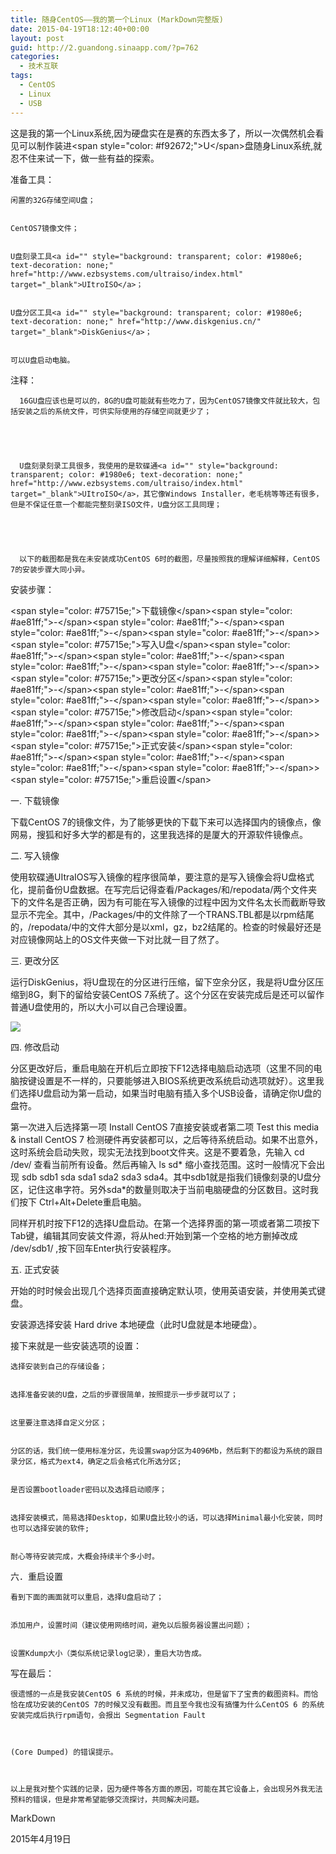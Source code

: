 ```yaml
---
title: 随身CentOS——我的第一个Linux (MarkDown完整版)
date: 2015-04-19T18:12:40+00:00
layout: post
guid: http://2.guandong.sinaapp.com/?p=762
categories:
  - 技术互联
tags:
  - CentOS
  - Linux
  - USB
---
```

  这是我的第一个Linux系统,因为硬盘实在是赛的东西太多了，所以一次偶然机会看见可以制作装进&lt;span style="color: #f92672;">U&lt;/span>盘随身Linux系统,就忍不住来试一下，做一些有益的探索。
 


  准备工具：



  
    闲置的32G存储空间U盘；
  
  
    CentOS7镜像文件；
  
  
    U盘刻录工具<a id="" style="background: transparent; color: #1980e6; text-decoration: none;" href="http://www.ezbsystems.com/ultraiso/index.html" target="_blank">UItroISO</a>；
  
  
    U盘分区工具<a id="" style="background: transparent; color: #1980e6; text-decoration: none;" href="http://www.diskgenius.cn/" target="_blank">DiskGenius</a>；
  
  
    可以U盘启动电脑。
  
  


  注释：



  
    
      16GU盘应该也是可以的，8G的U盘可能就有些吃力了，因为CentOS7镜像文件就比较大，包括安装之后的系统文件，可供实际使用的存储空间就更少了；
    
  
  
  
    
      U盘刻录刻录工具很多，我使用的是软碟通<a id="" style="background: transparent; color: #1980e6; text-decoration: none;" href="http://www.ezbsystems.com/ultraiso/index.html" target="_blank">UItroISO</a>，其它像Windows Installer，老毛桃等等还有很多，但是不保证任意一个都能完整刻录ISO文件，U盘分区工具同理；
    
  
  
  
    
      以下的截图都是我在未安装成功CentOS 6时的截图，尽量按照我的理解详细解释，CentOS 7的安装步骤大同小异。
    
  
  


  安装步骤：


&lt;span style="color: #75715e;">下载镜像&lt;/span>&lt;span style="color: #ae81ff;">-&lt;/span>&lt;span style="color: #ae81ff;">-&lt;/span>&lt;span style="color: #ae81ff;">-&lt;/span>&lt;span style="color: #ae81ff;">-&lt;/span>&gt;&lt;span style="color: #75715e;">写入U盘&lt;/span>&lt;span style="color: #ae81ff;">-&lt;/span>&lt;span style="color: #ae81ff;">-&lt;/span>&lt;span style="color: #ae81ff;">-&lt;/span>&lt;span style="color: #ae81ff;">-&lt;/span>&gt;&lt;span style="color: #75715e;">更改分区&lt;/span>&lt;span style="color: #ae81ff;">-&lt;/span>&lt;span style="color: #ae81ff;">-&lt;/span>&lt;span style="color: #ae81ff;">-&lt;/span>&lt;span style="color: #ae81ff;">-&lt;/span>&gt;&lt;span style="color: #75715e;">修改启动&lt;/span>&lt;span style="color: #ae81ff;">-&lt;/span>&lt;span style="color: #ae81ff;">-&lt;/span>&lt;span style="color: #ae81ff;">-&lt;/span>&lt;span style="color: #ae81ff;">-&lt;/span>&gt;&lt;span style="color: #75715e;">正式安装&lt;/span>&lt;span style="color: #ae81ff;">-&lt;/span>&lt;span style="color: #ae81ff;">-&lt;/span>&lt;span style="color: #ae81ff;">-&lt;/span>&lt;span style="color: #ae81ff;">-&lt;/span>&gt;&lt;span style="color: #75715e;">重启设置&lt;/span>



  一. 下载镜像


下载CentOS 7的镜像文件，为了能够更快的下载下来可以选择国内的镜像点，像网易，搜狐和好多大学的都是有的，这里我选择的是厦大的开源软件镜像点。


  二. 写入镜像


使用软碟通UItraIOS写入镜像的程序很简单，要注意的是写入镜像会将U盘格式化，提前备份U盘数据。在写完后记得查看/Packages/和/repodata/两个文件夹下的文件名是否正确，因为有可能在写入镜像的过程中因为文件名太长而截断导致显示不完全。其中，/Packages/中的文件除了一个TRANS.TBL都是以rpm结尾的，/repodata/中的文件大部分是以xml，gz，bz2结尾的。检查的时候最好还是对应镜像网站上的OS文件夹做一下对比就一目了然了。


  三. 更改分区


运行DiskGenius，将U盘现在的分区进行压缩，留下空余分区，我是将U盘分区压缩到8G，剩下的留给安装CentOS 7系统了。这个分区在安装完成后是还可以留作普通U盘使用的，所以大小可以自己合理设置。

![](http://guandong-dong.stor.sinaapp.com/uploads/2015/04/diskgenius.png)


  四. 修改启动


分区更改好后，重启电脑在开机后立即按下F12选择电脑启动选项（这里不同的电脑按键设置是不一样的，只要能够进入BIOS系统更改系统启动选项就好）。这里我们选择U盘启动为第一启动，如果当时电脑有插入多个USB设备，请确定你U盘的盘符。

第一次进入后选择第一项 Install CentOS 7直接安装或者第二项 Test this media & install CentOS 7 检测硬件再安装都可以，之后等待系统启动。如果不出意外，这时系统会启动失败，现实无法找到boot文件夹。这是不要着急，先输入 cd /dev/ 查看当前所有设备。然后再输入 ls sd\* 缩小查找范围。这时一般情况下会出现 sdb sdb1 sda sda1 sda2 sda3 sda4。其中sdb1就是指我们镜像刻录的U盘分区，记住这串字符。另外sda\*的数量则取决于当前电脑硬盘的分区数目。这时我们按下 Ctrl+Alt+Delete重启电脑。

同样开机时按下F12的选择U盘启动。在第一个选择界面的第一项或者第二项按下Tab键，编辑其同安装文件源，将从hed:开始到第一个空格的地方删掉改成 /dev/sdb1/ ,按下回车Enter执行安装程序。

五. 正式安装

开始的时时候会出现几个选择页面直接确定默认项，使用英语安装，并使用美式键盘。

安装源选择安装 Hard drive 本地硬盘（此时U盘就是本地硬盘）。

接下来就是一些安装选项的设置：


  
    选择安装到自己的存储设备；
  
  
    选择准备安装的U盘，之后的步骤很简单，按照提示一步步就可以了；
  
  
    这里要注意选择自定义分区；
  
  
    分区的话，我们统一使用标准分区，先设置swap分区为4096Mb，然后剩下的都设为系统的跟目录分区，格式为ext4，确定之后会格式化所选分区;
  
  
    是否设置bootloader密码以及选择启动顺序；
  
  
    选择安装模式，简易选择Desktop，如果U盘比较小的话，可以选择Minimal最小化安装，同时也可以选择安装的软件;
  
  
    耐心等待安装完成，大概会持续半个多小时。
  



  六．重启设置



  
    看到下面的画面就可以重启，选择U盘启动了；
  
  
    添加用户，设置时间（建议使用网络时间，避免以后服务器设置出问题）；
  
  
    设置Kdump大小（类似系统记录log记录），重启大功告成。
  
  


  写在最后：



  
    很遗憾的一点是我安装CentOS 6 系统的时候，并未成功，但是留下了宝贵的截图资料。而恰恰在成功安装的CentOS 7的时候又没有截图。而且至今我也没有搞懂为什么CentOS 6 的系统安装完成后执行rpm语句，会报出 Segmentation Fault
  
  
  
    (Core Dumped) 的错误提示。
  
  
  
    以上是我对整个实践的记录，因为硬件等各方面的原因，可能在其它设备上，会出现另外我无法预料的错误，但是非常希望能够交流探讨，共同解决问题。
  



  MarkDown


2015年4月19日
